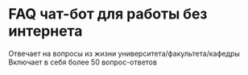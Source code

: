 # FAQ чат-бот для работы без интернета
Отвечает на вопросы из жизни университета/факультета/кафедры
Включает в себя более 50 вопрос-ответов
